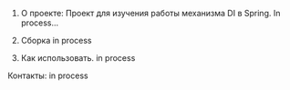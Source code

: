 1. О проекте:
Проект для изучения работы механизма DI в Spring. 
In process...

2. Сборка
in process

3. Как использовать.
in process

Контакты: in process
